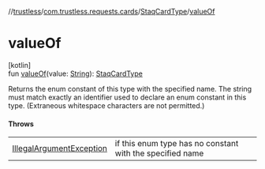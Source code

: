 //[trustless](../../../index.md)/[com.trustless.requests.cards](../index.md)/[StaqCardType](index.md)/[valueOf](value-of.md)

# valueOf

[kotlin]\
fun [valueOf](value-of.md)(value: [String](https://kotlinlang.org/api/latest/jvm/stdlib/kotlin/-string/index.html)): [StaqCardType](index.md)

Returns the enum constant of this type with the specified name. The string must match exactly an identifier used to declare an enum constant in this type. (Extraneous whitespace characters are not permitted.)

#### Throws

| | |
|---|---|
| [IllegalArgumentException](https://kotlinlang.org/api/latest/jvm/stdlib/kotlin/-illegal-argument-exception/index.html) | if this enum type has no constant with the specified name |
